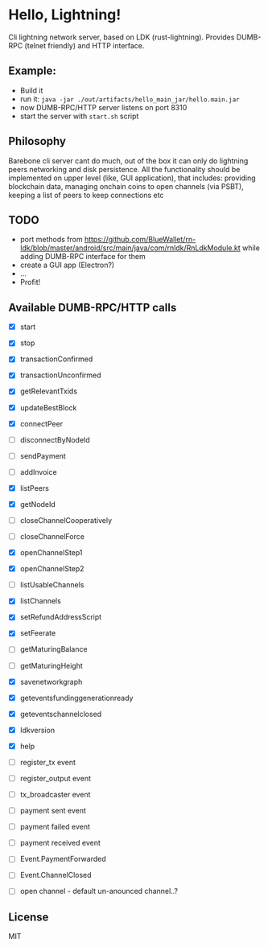 # Hello, Lightning!

Cli lightning network server, based on LDK (rust-lightning).
Provides DUMB-RPC (telnet friendly) and HTTP interface.

## Example:

* Build it
* run it: `java -jar ./out/artifacts/hello_main_jar/hello.main.jar`
* now DUMB-RPC/HTTP server listens on port 8310
* start the server with `start.sh` script

## Philosophy

Barebone cli server cant do much, out of the box it can only do lightning peers networking and disk persistence.
All the functionality should be implemented on upper level (like, GUI application), that includes: providing blockchain data,
managing onchain coins to open channels (via PSBT), keeping a list of peers to keep connections etc 

## TODO

* port methods from https://github.com/BlueWallet/rn-ldk/blob/master/android/src/main/java/com/rnldk/RnLdkModule.kt while adding DUMB-RPC interface for them
* create a GUI app (Electron?)
* ...
* Profit!

## Available DUMB-RPC/HTTP calls

* [x] start
* [x] stop
* [x] transactionConfirmed
* [x] transactionUnconfirmed
* [x] getRelevantTxids
* [x] updateBestBlock
* [x] connectPeer
* [ ] disconnectByNodeId
* [ ] sendPayment
* [ ] addInvoice
* [x] listPeers
* [x] getNodeId
* [ ] closeChannelCooperatively
* [ ] closeChannelForce
* [x] openChannelStep1
* [x] openChannelStep2
* [ ] listUsableChannels
* [x] listChannels
* [x] setRefundAddressScript
* [x] setFeerate
* [ ] getMaturingBalance
* [ ] getMaturingHeight
* [x] savenetworkgraph
* [x] geteventsfundinggenerationready
* [x] geteventschannelclosed
* [x] ldkversion
* [x] help

* [ ] register_tx event
* [ ] register_output event
* [ ] tx_broadcaster event
* [ ] payment sent event
* [ ] payment failed event
* [ ] payment received event
* [ ] Event.PaymentForwarded
* [ ] Event.ChannelClosed
* [ ] open channel - default un-anounced channel..?

## License

MIT

